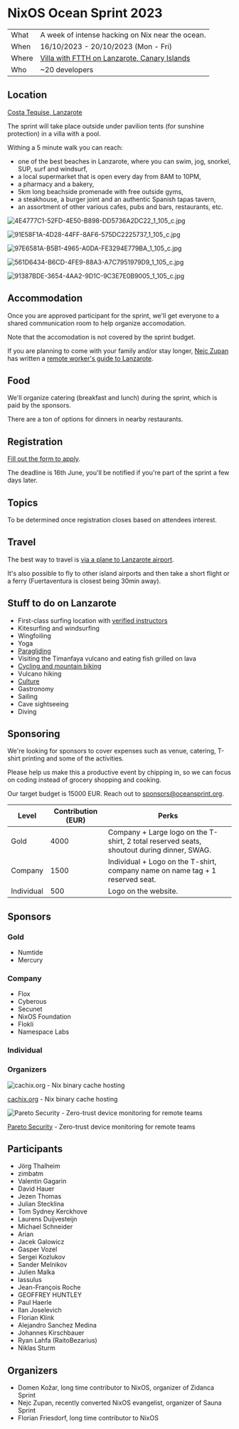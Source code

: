 # NixOS Ocean Sprint 2023

|               |                                                                         |
| ------------- | ------------------------------------------------------------------------|
| What          | A week of intense hacking on Nix near the ocean.                        |
| When          | 16/10/2023 - 20/10/2023 (Mon - Fri)                                     |
| Where         | [Villa with FTTH on Lanzarote, Canary Islands](https://house.niteo.co/) |
| Who           | ~20 developers                                                          |

## Location

[Costa Tequise, Lanzarote](https://goo.gl/maps/etSV5TSRLdFtDAX67)

The sprint will take place outside under pavilion tents (for sunshine protection) in a villa with a pool.

Withing a 5 minute walk you can reach:

- one of the best beaches in Lanzarote, where you can swim, jog, snorkel, SUP, surf and windsurf,
- a local supermarket that is open every day from 8AM to 10PM,
- a pharmacy and a bakery,
- 5km long beachside promenade with free outside gyms,
- a steakhouse, a burger joint and an authentic Spanish tapas tavern,
- an assortment of other various cafes, pubs and bars, restaurants, etc.

![4E4777C1-52FD-4E50-B898-DD5736A2DC22_1_105_c.jpg](assets/2022-2/4E4777C1-52FD-4E50-B898-DD5736A2DC22_1_105_c.jpg)

![91E58F1A-4D28-44FF-8AF6-575DC2225737_1_105_c.jpg](assets/2022-2/91E58F1A-4D28-44FF-8AF6-575DC2225737_1_105_c.jpg)

![97E6581A-B5B1-4965-A0DA-FE3294E779BA_1_105_c.jpg](assets/2022-2/97E6581A-B5B1-4965-A0DA-FE3294E779BA_1_105_c.jpg)

![561D6434-B6CD-4FE9-88A3-A7C7951979D9_1_105_c.jpg](assets/2022-2/561D6434-B6CD-4FE9-88A3-A7C7951979D9_1_105_c.jpg)

![91387BDE-3654-4AA2-9D1C-9C3E7E0B9005_1_105_c.jpg](assets/2022-2/91387BDE-3654-4AA2-9D1C-9C3E7E0B9005_1_105_c.jpg)

## Accommodation

Once you are approved participant for the sprint, we'll get everyone to a shared communication room to help organize accomodation.

Note that the accomodation is not covered by the sprint budget.

If you are planning to come with your family and/or stay longer, [Nejc Zupan](https://twitter.com/nzupan) has written a [remote worker's guide to Lanzarote](https://github.com/zupo/awesome-lanzarote).

## Food

We'll organize catering (breakfast and lunch) during the sprint, which is paid by the sponsors.

There are a ton of options for dinners in nearby restaurants.

## Registration

[Fill out the form to apply](https://886ae3fg27i.typeform.com/to/LC8ThHcI).

The deadline is 16th June, you'll be notified if you're part of the sprint a few days later.

## Topics

To be determined once registration closes based on attendees interest.

## Travel

The best way to travel is [via a plane to Lanzarote airport](https://www.google.com/travel/flights/search?tfs=CBwQAhojagwIAxIIL20vMDk0N2wSCjIwMjEtMTEtMjdyBwgBEgNBQ0UaI2oHCAESA0FDRRIKMjAyMS0xMi0wM3IMCAMSCC9tLzA5NDdscAGCAQsI____________AUABSAGYAQE). 

It's also possible to fly to other island airports and then take a short flight or a ferry (Fuertaventura is closest being 30min away).

## Stuff to do on Lanzarote

- First-class surfing location with [verified instructors](http://www.watermanlanzarote.com/)
- Kitesurfing and windsurfing
- Wingfoiling
- Yoga
- [Paragliding](https://www.famaraiso.es/)
- Visiting the Timanfaya vulcano and eating fish grilled on lava
- [Cycling and mountain biking](https://www.tripadvisor.com/Attractions-g187477-Activities-c61-t214-Lanzarote_Canary_Islands.html)
- Vulcano hiking
- [Culture](https://en.wikipedia.org/wiki/C%C3%A9sar_Manrique)
- Gastronomy
- Sailing
- Cave sightseeing
- Diving

## Sponsoring

We're looking for sponsors to cover expenses such as venue, catering, T-shirt printing and some of the activities.

Please help us make this a productive event by chipping in, so we can focus on coding instead of grocery shopping and cooking.

Our target budget is 15000 EUR. Reach out to [sponsors@oceansprint.org](mailto:sponsors@oceansprint.org).

| Level      | Contribution (EUR) | Perks                        |
|------------|--------------------|--------------------------------------------------------------------------------------------|
| Gold       | 4000               | Company + Large logo on the T-shirt, 2 total reserved seats, shoutout during dinner, SWAG. |
| Company    | 1500               | Individual + Logo on the T-shirt, company name on name tag + 1 reserved seat.              |
| Individual | 500                | Logo on the website.                                                                       |

## Sponsors

### Gold

- Numtide
- Mercury

### Company

- Flox
- Cyberous
- Secunet
- NixOS Foundation
- Flokli
- Namespace Labs

### Individual

### Organizers

![[cachix.org](https://cachix.org/) - Nix binary cache hosting](assets/2022-2/logo-small.png)

[cachix.org](https://cachix.org/) - Nix binary cache hosting

![[Pareto Security](https://paretosecurity.com) - Zero-trust device monitoring for remote teams](assets/2022-2/logo_copy.png)

[Pareto Security](https://paretosecurity.com) - Zero-trust device monitoring for remote teams

## Participants

-  Jörg Thalheim
-  zimbatm
-  Valentin Gagarin
-  David Hauer
-  Jezen Thomas
-  Julian Stecklina
-  Tom Sydney Kerckhove
-  Laurens Duijvesteijn
-  Michael Schneider
-  Arian
-  Jacek Galowicz
-  Gasper Vozel
-  Sergei Kozlukov
-  Sander Melnikov
-  Julien Malka
-  lassulus
-  Jean-François Roche
-  GEOFFREY HUNTLEY
-  Paul Haerle
-  Ilan Joselevich
-  Florian Klink
-  Alejandro Sanchez Medina
-  Johannes Kirschbauer
-  Ryan Lahfa (RaitoBezarius)
-  Niklas Sturm

## Organizers

- Domen Kožar, long time contributor to NixOS, organizer of Zidanca Sprint
- Nejc Zupan, recently converted NixOS evangelist, organizer of Sauna Sprint
- Florian Friesdorf, long time contributor to NixOS
